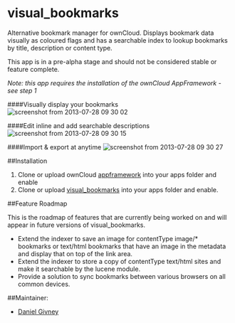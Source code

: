 visual_bookmarks
================

Alternative bookmark manager for ownCloud.
Displays bookmark data visually as coloured flags and has a searchable index to lookup bookmarks by title, description or content type.

This app is in a pre-alpha stage and should not be considered stable or feature complete.

_Note: this app requires the installation of the ownCloud AppFramework - see step 1_

####Visually display your bookmarks
![screenshot from 2013-07-28 09 30 02](https://f.cloud.github.com/assets/774663/867631/a26d7bfa-f716-11e2-92f0-db094f877573.png)

####Edit inline and add searchable descriptions
![screenshot from 2013-07-28 09 30 15](https://f.cloud.github.com/assets/774663/867633/a3047c80-f716-11e2-8ea7-8b8be3e39318.png)

####Import & export at anytime
![screenshot from 2013-07-28 09 30 27](https://f.cloud.github.com/assets/774663/867632/a2e04072-f716-11e2-84a8-7a29d9beb4b8.png)

##Installation

1. Clone or upload ownCloud [appframework](https://github.com/owncloud/appframework) into your apps folder and enable
2. Clone or upload [visual_bookmarks](https://github.com/owncloud/appframework) into your apps folder and enable.

##Feature Roadmap

This is the roadmap of features that are currently being worked on and will appear in future versions of visual_bookmarks.

- Extend the indexer to save an image for contentType image/* bookmarks or text/html bookmarks that have an image in the metadata and display that on top of the link area.
- Extend the indexer to store a copy of contentType text/html sites and make it searchable by the lucene module.
- Provide a solution to sync bookmarks between various browsers on all common devices.

##Maintainer:

- [Daniel Givney](https://github.com/dgivney)
